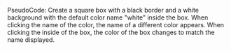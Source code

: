 PseudoCode:
Create a square box with a black border and a white background with the default color name "white" inside the box. When clicking the name of the color, the name of a different color appears. When clicking the inside of the box, the color of the box changes to match the name displayed.